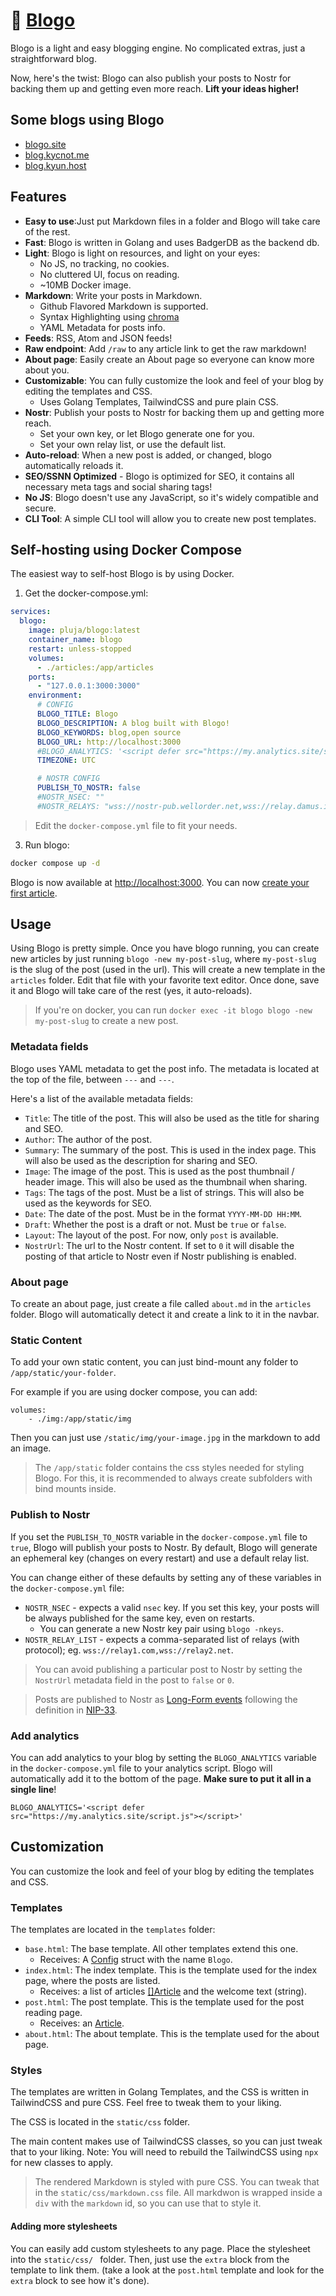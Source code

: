 # 🎈 [Blogo](https://blogo.site)

Blogo is a light and easy blogging engine. No complicated extras, just a straightforward blog. 

Now, here's the twist: Blogo can also publish your posts to Nostr for backing them up and getting even more reach. **Lift your ideas higher!**

## Some blogs using Blogo

- [blogo.site](https://blogo.site)
- [blog.kycnot.me](https://blog.kycnot.me)
- [blog.kyun.host](https://blog.kyun.host)

## Features

- **Easy to use**:Just put Markdown files in a folder and Blogo will take care of the rest.
- **Fast**: Blogo is written in Golang and uses BadgerDB as the backend db.
- **Light**: Blogo is light on resources, and light on your eyes:
    - No JS, no tracking, no cookies.
    - No cluttered UI, focus on reading.
    - ~10MB Docker image.
- **Markdown**: Write your posts in Markdown.
    - Github Flavored Markdown is supported.
    - Syntax Highlighting using [chroma](https://github.com/alecthomas/chroma)
    - YAML Metadata for posts info.
- **Feeds**: RSS, Atom and JSON feeds!
- **Raw endpoint**: Add `/raw` to any article link to get the raw markdown!
- **About page**: Easily create an About page so everyone can know more about you.
- **Customizable**: You can fully customize the look and feel of your blog by editing the templates and CSS.
    - Uses Golang Templates, TailwindCSS and pure plain CSS.
- **Nostr**: Publish your posts to Nostr for backing them up and getting more reach.
    - Set your own key, or let Blogo generate one for you.
    - Set your own relay list, or use the default list.
- **Auto-reload**: When a new post is added, or changed, blogo automatically reloads it.
- **SEO/SSNN Optimized** - Blogo is optimized for SEO, it contains all necessary meta tags and social sharing tags!
- **No JS**: Blogo doesn't use any JavaScript, so it's widely compatible and secure.
- **CLI Tool**: A simple CLI tool will allow you to create new post templates.

## Self-hosting using Docker Compose

The easiest way to self-host Blogo is by using Docker. 

1. Get the docker-compose.yml:

```yml
services:
  blogo:
    image: pluja/blogo:latest
    container_name: blogo
    restart: unless-stopped
    volumes:
      - ./articles:/app/articles
    ports:
      - "127.0.0.1:3000:3000"
    environment:
      # CONFIG
      BLOGO_TITLE: Blogo
      BLOGO_DESCRIPTION: A blog built with Blogo!
      BLOGO_KEYWORDS: blog,open source
      BLOGO_URL: http://localhost:3000
      #BLOGO_ANALYTICS: '<script defer src="https://my.analytics.site/script.js"></script>'
      TIMEZONE: UTC

      # NOSTR CONFIG
      PUBLISH_TO_NOSTR: false
      #NOSTR_NSEC: ""
      #NOSTR_RELAYS: "wss://nostr-pub.wellorder.net,wss://relay.damus.io,wss://relay.nostr.band"
```
> Edit the `docker-compose.yml` file to fit your needs.

3. Run blogo:

```bash
docker compose up -d
```

Blogo is now available at [http://localhost:3000](http://localhost:3000). You can now [create your first article](#usage).

## Usage

Using Blogo is pretty simple. Once you have blogo running, you can create new articles by just running `blogo -new my-post-slug`, where `my-post-slug` is the slug of the post (used in the url). This will create a new template in the `articles` folder. Edit that file with your favorite text editor. Once done, save it and Blogo will take care of the rest (yes, it auto-reloads).

> If you're on docker, you can run `docker exec -it blogo blogo -new my-post-slug` to create a new post.

### Metadata fields

Blogo uses YAML metadata to get the post info. The metadata is located at the top of the file, between `---` and `---`.

Here's a list of the available metadata fields:

- `Title`: The title of the post. This will also be used as the title for sharing and SEO.
- `Author`: The author of the post.
- `Summary`: The summary of the post. This is used in the index page. This will also be used as the description for sharing and SEO.
- `Image`: The image of the post. This is used as the post thumbnail / header image. This will also be used as the thumbnail when sharing.
- `Tags`: The tags of the post. Must be a list of strings. This will also be used as the keywords for SEO.
- `Date`: The date of the post. Must be in the format `YYYY-MM-DD HH:MM`.
- `Draft`: Whether the post is a draft or not. Must be `true` or `false`.
- `Layout`: The layout of the post. For now, only `post` is available.
- `NostrUrl`: The url to the Nostr content. If set to `0` it will disable the posting of that article to Nostr even if Nostr publishing is enabled.

### About page

To create an about page, just create a file called `about.md` in the `articles` folder. Blogo will automatically detect it and create a link to it in the navbar.

### Static Content

To add your own static content, you can just bind-mount any folder to `/app/static/your-folder`.

For example if you are using docker compose, you can add:

```
volumes:
    - ./img:/app/static/img
```

Then you can just use `/static/img/your-image.jpg` in the markdown to add an image.

> The `/app/static` folder contains the css styles needed for styling Blogo. For this, it is recommended to always create subfolders with bind mounts inside.

### Publish to Nostr

If you set the `PUBLISH_TO_NOSTR` variable in the `docker-compose.yml` file to `true`, Blogo will publish your posts to Nostr. By default, Blogo will generate an ephemeral key (changes on every restart) and use a default relay list. 

You can change either of these defaults by setting any of these variables in the `docker-compose.yml` file:

- `NOSTR_NSEC` - expects a valid `nsec` key. If you set this key, your posts will be always published for the same key, even on restarts.
    - You can generate a new Nostr key pair using `blogo -nkeys`.
- `NOSTR_RELAY_LIST` - expects a comma-separated list of relays (with protocol); eg. `wss://relay1.com,wss://relay2.net`.

> You can avoid publishing a particular post to Nostr by setting the `NostrUrl` metadata field in the post to `false` or `0`.

> Posts are published to Nostr as [Long-Form events](https://github.com/nostr-protocol/nips/blob/master/23.md) following the definition in [NIP-33](https://github.com/nostr-protocol/nips/blob/master/33.md#referencing-and-tagging).

### Add analytics

You can add analytics to your blog by setting the `BLOGO_ANALYTICS` variable in the `docker-compose.yml` file to your analytics script. Blogo will automatically add it to the bottom of the page. **Make sure to put it all in a single line**!

```env
BLOGO_ANALYTICS='<script defer src="https://my.analytics.site/script.js"></script>'
```

## Customization

You can customize the look and feel of your blog by editing the templates and CSS. 

### Templates

The templates are located in the `templates` folder:

- `base.html`: The base template. All other templates extend this one.
    - Receives: A [Config](https://github.com/pluja/blogo/-/blob/main/blogo/models.go) struct with the name `Blogo`.
- `index.html`: The index template. This is the template used for the index page, where the posts are listed.
    - Receives: a list of articles [[]Article](https://github.com/pluja/blogo/-/blob/main/blogo/models.go) and the welcome text (string).
- `post.html`: The post template. This is the template used for the post reading page.
    - Receives: an [Article](https://github.com/pluja/blogo/-/blob/main/blogo/models.go).
- `about.html`: The about template. This is the template used for the about page.

### Styles

The templates are written in Golang Templates, and the CSS is written in TailwindCSS and pure CSS. Feel free to tweak them to your liking.

The CSS is located in the `static/css` folder. 

The main content makes use of TailwindCSS classes, so you can just tweak that to your liking. Note: You will need to rebuild the TailwindCSS using `npx` for new classes to apply.

> The rendered Markdown is styled with pure CSS. You can tweak that in the `static/css/markdown.css` file. All markdwon is wrapped inside a `div` with the `markdown` id, so you can use that to style it.

#### Adding more stylesheets

You can easily add custom stylesheets to any page. Place the stylesheet into the `static/css/ ` folder. Then, just use the `extra` block from the template to link them. (take a look at the `post.html` template and look for the `extra` block to see how it's done).
